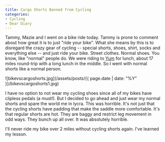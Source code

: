 ```yaml
---
title: Cargo Shorts Banned from Cycling
categories:
- Cycling
- Dear Diary
---
```


Tammy, Mazie and I went on a bike ride today. Tammy is prone to comment about how great it is to just "ride your bike". What she means by this is to disregard the crazy gear of cycling -- special shorts, shoes, shirt, socks and everything else -- and just ride your bike. Street clothes. Normal shoes. You know, like "normal" people do. We were riding to [Yum](/thingelstad/yum-kitchen-and-bakery) for lunch, about 17 miles round-trip with a long lunch in the middle. So I went with normal shorts like a normal person.


![bikevscargoshorts.jpg](/assets/posts/{{ page.date | date: "%Y" }}/bikevscargoshorts1.jpg)

I have no option to not wear my cycling shoes since all of my bikes have clipless pedals (a must!). But I decided to go ahead and just wear my normal shorts and spare the world me in lycra. This was horrible. It's not just that the cycling shorts have padding that make the saddle more comfortable. It's that regular shorts are hot. They are baggy and restrict leg movement in odd ways. They bunch up all over. It was absolutely horrible.

I'll never ride my bike over 2 miles without cycling shorts again. I've learned my lesson.
